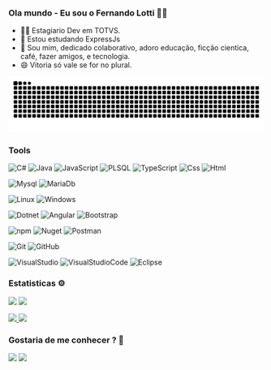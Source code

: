 ### Ola mundo - Eu sou o Fernando Lotti 👨‍💻


- 👨‍💻 Estagiario Dev em TOTVS.
- 🍃 Estou estudando ExpressJs
- 💬 Sou mim, dedicado colaborativo, adoro educação, ficção cientica, café, fazer amigos, e tecnologia.
- 😄 Vitoria só vale se for no plural.

![Snake animation](https://github.com/GuillaumeFalourd/GuillaumeFalourd/blob/output/github-contribution-grid-snake.svg)

### Tools
![C#](https://img.shields.io/badge/C%23-239120?style=for-the-badge&logo=c-sharp&logoColor=white)
![Java](https://img.shields.io/badge/Java-ED8B00?style=for-the-badge&logo=java&logoColor=white)
![JavaScript](https://img.shields.io/badge/JavaScript-323330?style=for-the-badge&logo=javascript&logoColor=F7DF1E)
![PLSQL](https://img.shields.io/badge/PLSQL-F80000?style=for-the-badge&logo=oracle&logoColor=black)
![TypeScript](https://img.shields.io/badge/TypeScript-007ACC?style=for-the-badge&logo=typescript&logoColor=white)
![Css](https://img.shields.io/badge/CSS3-1572B6?style=for-the-badge&logo=css3&logoColor=white)
![Html](https://img.shields.io/badge/HTML5-E34F26?style=for-the-badge&logo=html5&logoColor=white)

![Mysql](https://img.shields.io/badge/MySQL-005C84?style=for-the-badge&logo=mysql&logoColor=white)
![MariaDb](https://img.shields.io/badge/MariaDB-003545?style=for-the-badge&logo=mariadb&logoColor=white)

![Linux](	https://img.shields.io/badge/Linux-FCC624?style=for-the-badge&logo=linux&logoColor=black)
![Windows](	https://img.shields.io/badge/Windows-0078D6?style=for-the-badge&logo=windows&logoColor=white)

![Dotnet](https://img.shields.io/badge/.NET-512BD4?style=for-the-badge&logo=dotnet&logoColor=white)
![Angular](https://img.shields.io/badge/Angular-DD0031?style=for-the-badge&logo=angular&logoColor=white)
![Bootstrap](https://img.shields.io/badge/Bootstrap-563D7C?style=for-the-badge&logo=bootstrap&logoColor=white)

![npm](https://img.shields.io/badge/npm-CB3837?style=for-the-badge&logo=npm&logoColor=white)
![Nuget](https://img.shields.io/badge/NuGet-004880?style=for-the-badge&logo=nuget&logoColor=white)
![Postman](https://img.shields.io/badge/Postman-FF6C37?style=for-the-badge&logo=Postman&logoColor=white)

![Git](https://img.shields.io/badge/GIT-E44C30?style=for-the-badge&logo=git&logoColor=white)
![GitHub](https://img.shields.io/badge/GitHub-100000?style=for-the-badge&logo=github&logoColor=white)

![VisualStudio](https://img.shields.io/badge/Visual_Studio-5C2D91?style=for-the-badge&logo=visual%20studio&logoColor=white)
![VisualStudioCode](https://img.shields.io/badge/Visual_Studio_Code-0078D4?style=for-the-badge&logo=visual%20studio%20code&logoColor=white)
![Eclipse](https://img.shields.io/badge/Eclipse-2C2255?style=for-the-badge&logo=eclipse&logoColor=white)


### Estatisticas ⚙️
  
<p align="left">
  <img height="180em" src="https://github-readme-streak-stats.herokuapp.com/?user=Fernand0Devel0per" />
  <img height="180em" src="https://user-images.githubusercontent.com/22433243/121538215-faa36d80-c9da-11eb-9dce-0def2d07ff62.gif" />
</p>  
  
<p align="left">
<a href="https://github.com/Fernand0Devel0per">
  <img height="150em" src="https://github-readme-stats.vercel.app/api/?username=Fernand0Devel0per&count_private=true&show_icons=true"/>
  <img height="150em" src="https://github-readme-stats.vercel.app/api/top-langs/?username=Fernand0Devel0per&layout=compact&langs_count=8&hide=HCL"/>
</a>
</p>

### Gostaria de me conhecer ? 🤝
<p align="left">
  
   <a href="https://www.linkedin.com/in/fernando-henrique-lotti" target="_blank"><img src="https://img.shields.io/badge/LinkedIn-0077B5?style=for-the-badge&logo=linkedin&logoColor=white" target="_blank"></a> 
   <a href = "mailto:fhlottideveloper@gmail.com"><img src="https://img.shields.io/badge/-Gmail-%23333?style=for-the-badge&logo=gmail&logoColor=white" target="_blank"></a>
</p>
